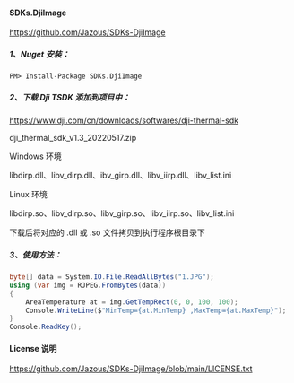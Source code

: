 #### SDKs.DjiImage

https://github.com/Jazous/SDKs-DjiImage

##### 1、Nuget 安装：

```shell
PM> Install-Package SDKs.DjiImage
```

##### 2、下载 Dji TSDK 添加到项目中：

https://www.dji.com/cn/downloads/softwares/dji-thermal-sdk

dji_thermal_sdk_v1.3_20220517.zip

Windows 环境

libdirp.dll、libv_dirp.dll、ibv_girp.dll、libv_iirp.dll、libv_list.ini

Linux 环境

libdirp.so、libv_dirp.so、libv_girp.so、libv_iirp.so、libv_list.ini

下载后将对应的 .dll 或 .so 文件拷贝到执行程序根目录下

##### 3、使用方法：

```c#
byte[] data = System.IO.File.ReadAllBytes("1.JPG");
using (var img = RJPEG.FromBytes(data))
{
    AreaTemperature at = img.GetTempRect(0, 0, 100, 100);
    Console.WriteLine($"MinTemp={at.MinTemp} ,MaxTemp={at.MaxTemp}");
}
Console.ReadKey();
```

#### License 说明

https://github.com/Jazous/SDKs-DjiImage/blob/main/LICENSE.txt